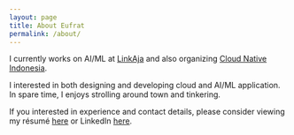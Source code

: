 ```yaml
---
layout: page
title: About Eufrat
permalink: /about/
---
```


I currently works on AI/ML at [LinkAja](https://www.linkaja.id) and also organizing [Cloud Native Indonesia](https://github.com/cloudnative-id/meetups).

I interested in both designing and developing cloud and AI/ML application. In spare time, I enjoys strolling around town and tinkering.

If you interested in experience and contact details, please consider viewing my résumé [here](/docs/resume.pdf) or LinkedIn [here](https://www.linkedin.com/in/eufat).

